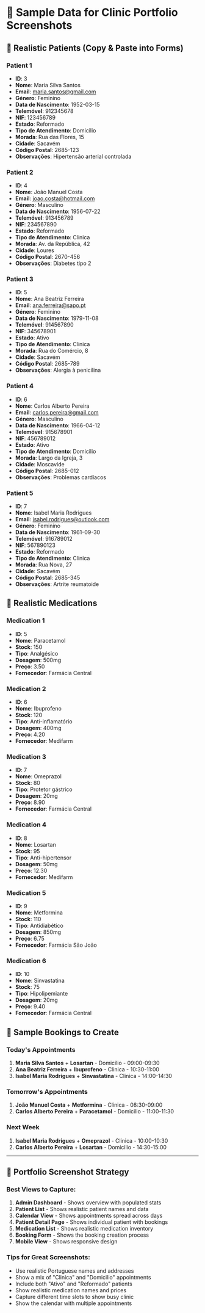 # 🏥 Sample Data for Clinic Portfolio Screenshots

## 👥 Realistic Patients (Copy & Paste into Forms)

### Patient 1
- **ID**: 3
- **Nome**: Maria Silva Santos
- **Email**: maria.santos@gmail.com
- **Género**: Feminino
- **Data de Nascimento**: 1952-03-15
- **Telemóvel**: 912345678
- **NIF**: 123456789
- **Estado**: Reformado
- **Tipo de Atendimento**: Domicilio
- **Morada**: Rua das Flores, 15
- **Cidade**: Sacavém
- **Código Postal**: 2685-123
- **Observações**: Hipertensão arterial controlada

### Patient 2
- **ID**: 4
- **Nome**: João Manuel Costa
- **Email**: joao.costa@hotmail.com
- **Género**: Masculino
- **Data de Nascimento**: 1956-07-22
- **Telemóvel**: 913456789
- **NIF**: 234567890
- **Estado**: Reformado
- **Tipo de Atendimento**: Clinica
- **Morada**: Av. da República, 42
- **Cidade**: Loures
- **Código Postal**: 2670-456
- **Observações**: Diabetes tipo 2

### Patient 3
- **ID**: 5
- **Nome**: Ana Beatriz Ferreira
- **Email**: ana.ferreira@sapo.pt
- **Género**: Feminino
- **Data de Nascimento**: 1979-11-08
- **Telemóvel**: 914567890
- **NIF**: 345678901
- **Estado**: Ativo
- **Tipo de Atendimento**: Clinica
- **Morada**: Rua do Comércio, 8
- **Cidade**: Sacavém
- **Código Postal**: 2685-789
- **Observações**: Alergia à penicilina

### Patient 4
- **ID**: 6
- **Nome**: Carlos Alberto Pereira
- **Email**: carlos.pereira@gmail.com
- **Género**: Masculino
- **Data de Nascimento**: 1966-04-12
- **Telemóvel**: 915678901
- **NIF**: 456789012
- **Estado**: Ativo
- **Tipo de Atendimento**: Domicilio
- **Morada**: Largo da Igreja, 3
- **Cidade**: Moscavide
- **Código Postal**: 2685-012
- **Observações**: Problemas cardíacos

### Patient 5
- **ID**: 7
- **Nome**: Isabel Maria Rodrigues
- **Email**: isabel.rodrigues@outlook.com
- **Género**: Feminino
- **Data de Nascimento**: 1961-09-30
- **Telemóvel**: 916789012
- **NIF**: 567890123
- **Estado**: Reformado
- **Tipo de Atendimento**: Clinica
- **Morada**: Rua Nova, 27
- **Cidade**: Sacavém
- **Código Postal**: 2685-345
- **Observações**: Artrite reumatoide

## 💊 Realistic Medications

### Medication 1
- **ID**: 5
- **Nome**: Paracetamol
- **Stock**: 150
- **Tipo**: Analgésico
- **Dosagem**: 500mg
- **Preço**: 3.50
- **Fornecedor**: Farmácia Central

### Medication 2
- **ID**: 6
- **Nome**: Ibuprofeno
- **Stock**: 120
- **Tipo**: Anti-inflamatório
- **Dosagem**: 400mg
- **Preço**: 4.20
- **Fornecedor**: Medifarm

### Medication 3
- **ID**: 7
- **Nome**: Omeprazol
- **Stock**: 80
- **Tipo**: Protetor gástrico
- **Dosagem**: 20mg
- **Preço**: 8.90
- **Fornecedor**: Farmácia Central

### Medication 4
- **ID**: 8
- **Nome**: Losartan
- **Stock**: 95
- **Tipo**: Anti-hipertensor
- **Dosagem**: 50mg
- **Preço**: 12.30
- **Fornecedor**: Medifarm

### Medication 5
- **ID**: 9
- **Nome**: Metformina
- **Stock**: 110
- **Tipo**: Antidiabético
- **Dosagem**: 850mg
- **Preço**: 6.75
- **Fornecedor**: Farmácia São João

### Medication 6
- **ID**: 10
- **Nome**: Sinvastatina
- **Stock**: 75
- **Tipo**: Hipolipemiante
- **Dosagem**: 20mg
- **Preço**: 9.40
- **Fornecedor**: Farmácia Central

## 📅 Sample Bookings to Create

### Today's Appointments
1. **Maria Silva Santos** + **Losartan** - Domicilio - 09:00-09:30
2. **Ana Beatriz Ferreira** + **Ibuprofeno** - Clinica - 10:30-11:00
3. **Isabel Maria Rodrigues** + **Sinvastatina** - Clinica - 14:00-14:30

### Tomorrow's Appointments
1. **João Manuel Costa** + **Metformina** - Clinica - 08:30-09:00
2. **Carlos Alberto Pereira** + **Paracetamol** - Domicilio - 11:00-11:30

### Next Week
1. **Isabel Maria Rodrigues** + **Omeprazol** - Clinica - 10:00-10:30
2. **Carlos Alberto Pereira** + **Losartan** - Domicilio - 14:30-15:00

---

## 🎯 Portfolio Screenshot Strategy

### Best Views to Capture:
1. **Admin Dashboard** - Shows overview with populated stats
2. **Patient List** - Shows realistic patient names and data
3. **Calendar View** - Shows appointments spread across days
4. **Patient Detail Page** - Shows individual patient with bookings
5. **Medication List** - Shows realistic medication inventory
6. **Booking Form** - Shows the booking creation process
7. **Mobile View** - Shows responsive design

### Tips for Great Screenshots:
- Use realistic Portuguese names and addresses
- Show a mix of "Clinica" and "Domicilio" appointments
- Include both "Ativo" and "Reformado" patients
- Show realistic medication names and prices
- Capture different time slots to show busy clinic
- Show the calendar with multiple appointments
